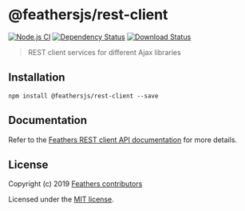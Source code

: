 # @feathersjs/rest-client

[![Node.js CI](https://github.com/feathersjs/feathers/workflows/Node.js%20CI/badge.svg)](https://github.com/feathersjs/feathers/actions?query=workflow%3A%22Node.js+CI%22)
[![Dependency Status](https://img.shields.io/david/feathersjs/feathers.svg?style=flat-square&path=packages/rest-client)](https://david-dm.org/feathersjs/feathers?path=packages/rest-client)
[![Download Status](https://img.shields.io/npm/dm/@feathersjs/rest-client.svg?style=flat-square)](https://www.npmjs.com/package/@feathersjs/rest-client)

> REST client services for different Ajax libraries

## Installation

```
npm install @feathersjs/rest-client --save
```

## Documentation

Refer to the [Feathers REST client API documentation](https://docs.feathersjs.com/api/client/rest.html) for more details.

## License

Copyright (c) 2019 [Feathers contributors](https://github.com/feathersjs/client/graphs/contributors)

Licensed under the [MIT license](LICENSE).
